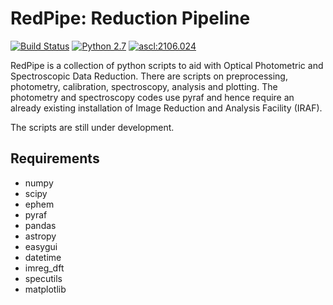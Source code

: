 # RedPipe: Reduction Pipeline #

[![Build Status](https://img.shields.io/badge/release-0.1.0a1-orange)](https://github.com/sPaMFouR/RedPipe)
[![Python 2.7](https://img.shields.io/badge/python-2.7-blue.svg)](https://www.python.org/downloads/release/python-271/)
[![ascl:2106.024](https://img.shields.io/badge/ascl-2106.024-blue.svg?colorB=262255)](https://ascl.net/2106.024)

RedPipe is a collection of python scripts to aid with Optical Photometric and Spectroscopic Data Reduction. There are scripts on preprocessing, photometry, calibration, spectroscopy, analysis and plotting. The photometry and spectroscopy codes use pyraf and hence require an already existing installation of Image Reduction and Analysis Facility (IRAF).

The scripts are still under development.

Requirements
-------

- numpy
- scipy
- ephem
- pyraf
- pandas
- astropy
- easygui
- datetime
- imreg_dft
- specutils
- matplotlib
